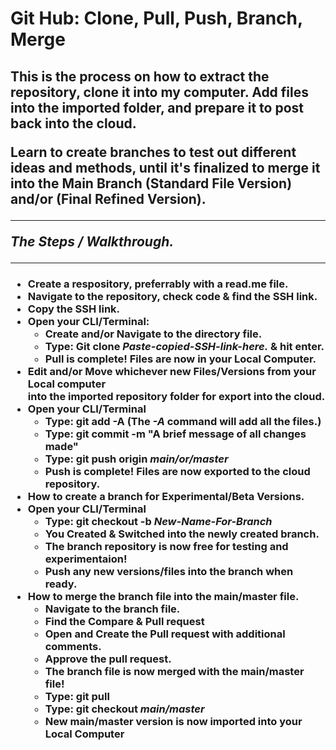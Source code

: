 <h1>Git Hub: Clone, Pull, Push, Branch, Merge </h1>
<h2>

<p>This is the process on how to extract the repository, clone it into my computer. Add files into the imported folder, and prepare it to post back into the cloud.</p>
Learn to create branches to test out different ideas and methods, until it's finalized to merge it into the Main Branch (Standard File Version) and/or (Final Refined Version).</p>

---

*The Steps / Walkthrough.*

---

<h3>

- Create a respository, preferrably with a read.me file.
- Navigate to the repository, check code & find the SSH link.
- Copy the SSH link.
- Open your CLI/Terminal:
    - Create and/or Navigate to the directory file.
    - Type: Git clone ***Paste-copied-SSH-link-here.*** & hit enter.
    - Pull is complete! Files are now in your **Local Computer**.
- Edit and/or Move whichever new Files/Versions from your **Local computer**<br> into the imported repository folder for export into the cloud.
- Open your CLI/Terminal
    - Type: git add -A **(The *-A* command will add all the files.)**
    - Type: git commit -m "A brief message of all changes made"
    - Type: git push origin *main/or/master*
    - Push is complete! Files are now exported to the cloud repository.
- How to create a branch for Experimental/Beta Versions.
- Open your CLI/Terminal
    - Type: git checkout -b ***New-Name-For-Branch***
    - You Created & Switched into the newly created branch.
    - The branch repository is now free for testing and experimentaion!
    - Push any new versions/files into the branch when ready.
- How to merge the branch file into the main/master file.
    - Navigate to the branch file.
    - Find the **Compare & Pull request**
    - Open and Create the Pull request with additional comments.
    - Approve the pull request.
    - The branch file is now merged with the main/master file!
    - Type: git pull
    - Type: git checkout ***main/master***
    - New main/master version is now imported into your **Local Computer**